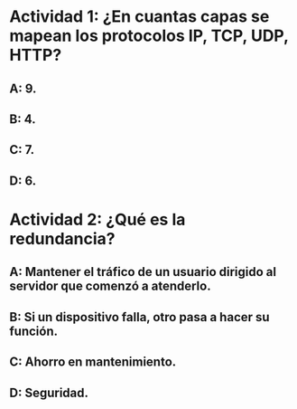 # Actividad 1: ¿En cuantas capas se mapean los protocolos IP, TCP, UDP, HTTP?

## A: 9.
## B: 4.
## C: 7.
## D: 6.

# Actividad 2: ¿Qué es la redundancia?

## A: Mantener el tráfico de un usuario dirigido al servidor que comenzó a atenderlo.
## B: Si un dispositivo falla, otro pasa a hacer su función.
## C: Ahorro en mantenimiento.
## D: Seguridad.


